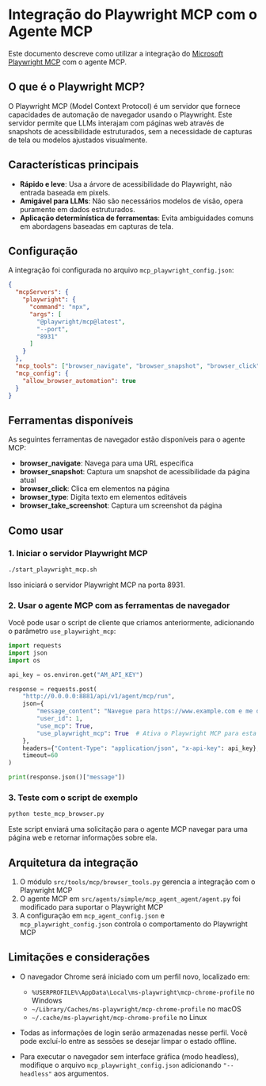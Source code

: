 # Integração do Playwright MCP com o Agente MCP

Este documento descreve como utilizar a integração do [Microsoft Playwright MCP](https://github.com/microsoft/playwright-mcp) com o agente MCP.

## O que é o Playwright MCP?

O Playwright MCP (Model Context Protocol) é um servidor que fornece capacidades de automação de navegador usando o Playwright. Este servidor permite que LLMs interajam com páginas web através de snapshots de acessibilidade estruturados, sem a necessidade de capturas de tela ou modelos ajustados visualmente.

## Características principais

- **Rápido e leve**: Usa a árvore de acessibilidade do Playwright, não entrada baseada em pixels.
- **Amigável para LLMs**: Não são necessários modelos de visão, opera puramente em dados estruturados.
- **Aplicação determinística de ferramentas**: Evita ambiguidades comuns em abordagens baseadas em capturas de tela.

## Configuração

A integração foi configurada no arquivo `mcp_playwright_config.json`:

```json
{
  "mcpServers": {
    "playwright": {
      "command": "npx",
      "args": [
        "@playwright/mcp@latest",
        "--port",
        "8931"
      ]
    }
  },
  "mcp_tools": ["browser_navigate", "browser_snapshot", "browser_click", "browser_type", "browser_take_screenshot"],
  "mcp_config": {
    "allow_browser_automation": true
  }
}
```

## Ferramentas disponíveis

As seguintes ferramentas de navegador estão disponíveis para o agente MCP:

- **browser_navigate**: Navega para uma URL específica
- **browser_snapshot**: Captura um snapshot de acessibilidade da página atual
- **browser_click**: Clica em elementos na página
- **browser_type**: Digita texto em elementos editáveis
- **browser_take_screenshot**: Captura um screenshot da página

## Como usar

### 1. Iniciar o servidor Playwright MCP

```bash
./start_playwright_mcp.sh
```

Isso iniciará o servidor Playwright MCP na porta 8931.

### 2. Usar o agente MCP com as ferramentas de navegador

Você pode usar o script de cliente que criamos anteriormente, adicionando o parâmetro `use_playwright_mcp`:

```python
import requests
import json
import os

api_key = os.environ.get("AM_API_KEY")

response = requests.post(
    "http://0.0.0.0:8881/api/v1/agent/mcp/run",
    json={
        "message_content": "Navegue para https://www.example.com e me diga o título da página",
        "user_id": 1,
        "use_mcp": True,
        "use_playwright_mcp": True  # Ativa o Playwright MCP para esta solicitação
    },
    headers={"Content-Type": "application/json", "x-api-key": api_key},
    timeout=60
)

print(response.json()["message"])
```

### 3. Teste com o script de exemplo

```bash
python teste_mcp_browser.py
```

Este script enviará uma solicitação para o agente MCP navegar para uma página web e retornar informações sobre ela.

## Arquitetura da integração

1. O módulo `src/tools/mcp/browser_tools.py` gerencia a integração com o Playwright MCP
2. O agente MCP em `src/agents/simple/mcp_agent_agent/agent.py` foi modificado para suportar o Playwright MCP
3. A configuração em `mcp_agent_config.json` e `mcp_playwright_config.json` controla o comportamento do Playwright MCP

## Limitações e considerações

- O navegador Chrome será iniciado com um perfil novo, localizado em:
  - `%USERPROFILE%\AppData\Local\ms-playwright\mcp-chrome-profile` no Windows
  - `~/Library/Caches/ms-playwright/mcp-chrome-profile` no macOS
  - `~/.cache/ms-playwright/mcp-chrome-profile` no Linux

- Todas as informações de login serão armazenadas nesse perfil. Você pode excluí-lo entre as sessões se desejar limpar o estado offline.

- Para executar o navegador sem interface gráfica (modo headless), modifique o arquivo `mcp_playwright_config.json` adicionando `"--headless"` aos argumentos. 